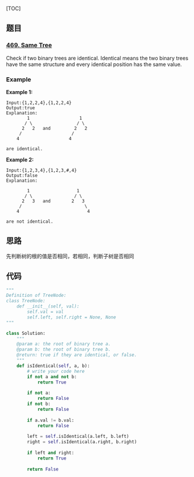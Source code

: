 [TOC]

## 题目

### [469. Same Tree](https://www.lintcode.com/problem/same-tree/description)

Check if two binary trees are identical. Identical means the two binary trees have the same structure and every identical position has the same value.

### Example

**Example 1:**

```
Input:{1,2,2,4},{1,2,2,4}
Output:true
Explanation:
        1                   1
       / \                 / \
      2   2   and         2   2
     /                   /
    4                   4

are identical.
```

**Example 2:**

```
Input:{1,2,3,4},{1,2,3,#,4}
Output:false
Explanation:

        1                  1
       / \                / \
      2   3   and        2   3
     /                        \
    4                          4

are not identical.
```

## 思路

先判断树的根的值是否相同，若相同，判断子树是否相同

## 代码

```python
"""
Definition of TreeNode:
class TreeNode:
    def __init__(self, val):
        self.val = val
        self.left, self.right = None, None
"""

class Solution:
    """
    @param a: the root of binary tree a.
    @param b: the root of binary tree b.
    @return: true if they are identical, or false.
    """
    def isIdentical(self, a, b):
        # write your code here
        if not a and not b:
            return True
        
        if not a:
            return False
        if not b:
            return False
        
        if a.val != b.val:
            return False
        
        left = self.isIdentical(a.left, b.left)
        right = self.isIdentical(a.right, b.right)
        
        if left and right:
            return True
        
        return False
```

